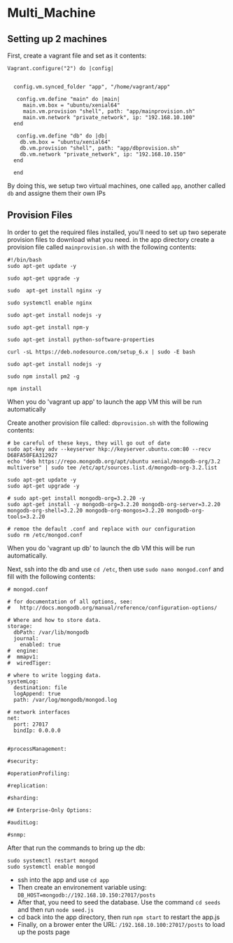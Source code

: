# Multi_Machine

## Setting up 2 machines
First, create a vagrant file and set as it contents:
```
Vagrant.configure("2") do |config|

  
  config.vm.synced_folder "app", "/home/vagrant/app"
  
   config.vm.define "main" do |main|
	 main.vm.box = "ubuntu/xenial64"
	 main.vm.provision "shell", path: "app/mainprovision.sh"
	 main.vm.network "private_network", ip: "192.168.10.100"
  end
  
   config.vm.define "db" do |db|
    db.vm.box = "ubuntu/xenial64"
	db.vm.provision "shell", path: "app/dbprovision.sh"
	db.vm.network "private_network", ip: "192.168.10.150"
  end
  
  end
  ```
  By doing this, we setup two virtual machines, one called `app`, another called `db` and assigne them their own IPs
  
  ## Provision Files
  In order to get the required files installed, you'll need to set up two seperate provision files to download what you need.
  in the app directory create a provision file called `mainprovision.sh` with the following contents:
  ```
#!/bin/bash
sudo apt-get update -y

sudo apt-get upgrade -y

sudo  apt-get install nginx -y

sudo systemctl enable nginx

sudo apt-get install nodejs -y

sudo apt-get install npm-y

sudo apt-get install python-software-properties

curl -sL https://deb.nodesource.com/setup_6.x | sudo -E bash

sudo apt-get install nodejs -y

sudo npm install pm2 -g

npm install
```
When you do 'vagrant up app' to launch the app VM this will be run automatically

Create another provision file called: `dbprovision.sh` with the following contents:
```
# be careful of these keys, they will go out of date
sudo apt-key adv --keyserver hkp://keyserver.ubuntu.com:80 --recv D68FA50FEA312927
echo "deb https://repo.mongodb.org/apt/ubuntu xenial/mongodb-org/3.2 multiverse" | sudo tee /etc/apt/sources.list.d/mongodb-org-3.2.list

sudo apt-get update -y
sudo apt-get upgrade -y

# sudo apt-get install mongodb-org=3.2.20 -y
sudo apt-get install -y mongodb-org=3.2.20 mongodb-org-server=3.2.20 mongodb-org-shell=3.2.20 mongodb-org-mongos=3.2.20 mongodb-org-tools=3.2.20

# remoe the default .conf and replace with our configuration
sudo rm /etc/mongod.conf
```
When you do 'vagrant up db' to launch the db VM this will be run automatically.

Next, ssh into the db and use `cd /etc`, then use `sudo nano mongod.conf` and fill with the following contents:
```
# mongod.conf

# for documentation of all options, see:
#   http://docs.mongodb.org/manual/reference/configuration-options/

# Where and how to store data.
storage:
  dbPath: /var/lib/mongodb
  journal:
    enabled: true
#  engine:
#  mmapv1:
#  wiredTiger:

# where to write logging data.
systemLog:
  destination: file
  logAppend: true
  path: /var/log/mongodb/mongod.log

# network interfaces
net:
  port: 27017
  bindIp: 0.0.0.0


#processManagement:

#security:

#operationProfiling:

#replication:

#sharding:

## Enterprise-Only Options:

#auditLog:

#snmp:
```
After that run the commands to bring up the db:
```
sudo systemctl restart mongod
sudo systemctl enable mongod
```

- ssh into the app and use `cd app`
- Then create an environement variable using: `DB_HOST=mongodb://192.168.10.150:27017/posts`
- After that, you need to seed the database. Use the command `cd seeds` and then run `node seed.js`
- cd back into the app directory, then run `npm start` to restart the app.js
- Finally, on a brower enter the URL: `/192.168.10.100:27017/posts` to load up the posts page
